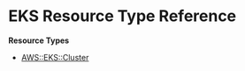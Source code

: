 # EKS Resource Type Reference<a name="AWS_EKS"></a>

**Resource Types**
+ [AWS::EKS::Cluster](aws-resource-eks-cluster.md)
